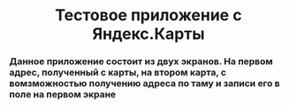 <h1 align="center">Тестовое приложение с Яндекс.Карты</h1>
<h3>Данное приложение состоит из двух экранов. На первом адрес, полученный с карты, на втором карта, с вомзможностью получению адреса по таму и записи его в поле на первом экране</h3>
